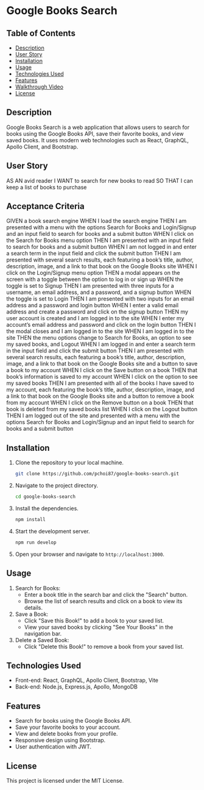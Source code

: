 # Google Books Search

## Table of Contents

- [Description](#description)
- [User Story](#user-story)
- [Installation](#installation)
- [Usage](#usage)
- [Technologies Used](#technologies-used)
- [Features](#features)
- [Walkthrough Video](#walkthrough-video)
- [License](#license)

## Description

Google Books Search is a web application that allows users to search for books using the Google Books API, save their favorite books, and view saved books. It uses modern web technologies such as React, GraphQL, Apollo Client, and Bootstrap.

## User Story

AS AN avid reader
I WANT to search for new books to read
SO THAT I can keep a list of books to purchase

## Acceptance Criteria

GIVEN a book search engine
WHEN I load the search engine
THEN I am presented with a menu with the options Search for Books and Login/Signup and an input field to search for books and a submit button
WHEN I click on the Search for Books menu option
THEN I am presented with an input field to search for books and a submit button
WHEN I am not logged in and enter a search term in the input field and click the submit button
THEN I am presented with several search results, each featuring a book’s title, author, description, image, and a link to that book on the Google Books site
WHEN I click on the Login/Signup menu option
THEN a modal appears on the screen with a toggle between the option to log in or sign up
WHEN the toggle is set to Signup
THEN I am presented with three inputs for a username, an email address, and a password, and a signup button
WHEN the toggle is set to Login
THEN I am presented with two inputs for an email address and a password and login button
WHEN I enter a valid email address and create a password and click on the signup button
THEN my user account is created and I am logged in to the site
WHEN I enter my account’s email address and password and click on the login button
THEN I the modal closes and I am logged in to the site
WHEN I am logged in to the site
THEN the menu options change to Search for Books, an option to see my saved books, and Logout
WHEN I am logged in and enter a search term in the input field and click the submit button
THEN I am presented with several search results, each featuring a book’s title, author, description, image, and a link to that book on the Google Books site and a button to save a book to my account
WHEN I click on the Save button on a book
THEN that book’s information is saved to my account
WHEN I click on the option to see my saved books
THEN I am presented with all of the books I have saved to my account, each featuring the book’s title, author, description, image, and a link to that book on the Google Books site and a button to remove a book from my account
WHEN I click on the Remove button on a book
THEN that book is deleted from my saved books list
WHEN I click on the Logout button
THEN I am logged out of the site and presented with a menu with the options Search for Books and Login/Signup and an input field to search for books and a submit button  

## Installation

1. Clone the repository to your local machine.
    ```bash
    git clone https://github.com/pchoi87/google-books-search.git
    ```
2. Navigate to the project directory.
    ```bash
    cd google-books-search
    ```
3. Install the dependencies.
    ```bash
    npm install
    ```
4. Start the development server.
    ```bash
    npm run develop
    ```
5. Open your browser and navigate to `http://localhost:3000`.

## Usage

1. Search for Books:  
   - Enter a book title in the search bar and click the "Search" button.
   - Browse the list of search results and click on a book to view its details.
2. Save a Book: 
   - Click "Save this Book!" to add a book to your saved list. 
   - View your saved books by clicking "See Your Books" in the navigation bar.
3. Delete a Saved Book: 
   - Click "Delete this Book!" to remove a book from your saved list.

## Technologies Used
- Front-end: React, GraphQL, Apollo Client, Bootstrap, Vite
- Back-end: Node.js, Express.js, Apollo, MongoDB 

## Features 
- Search for books using the Google Books API.
- Save your favorite books to your account.
- View and delete books from your profile.  
- Responsive design using Bootstrap.
- User authentication with JWT.  

## License 
This project is licensed under the MIT License.
